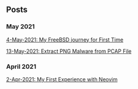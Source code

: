 ## Posts

### May 2021
[4-May-2021: My FreeBSD journey for First Time](https://kousha1999.github.io/posts/2021/FreeBSD-Journey)

[13-May-2021: Extract PNG Malware from PCAP File](https://kousha1999.github.io/posts/2021/Extract-PNG-Malware-from-PCAP-File)

### April 2021

[2-Apr-2021: My First Experience with Neovim](https://kousha1999.github.io/posts/2021/first-experience-with-neovim)
